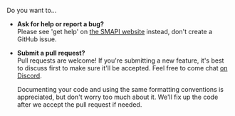 Do you want to...

* **Ask for help or report a bug?**  
  Please see 'get help' on [the SMAPI website](https://smapi.io) instead, don't create a GitHub
  issue.

* **Submit a pull request?**  
  Pull requests are welcome! If you're submitting a new feature, it's best to discuss first to make
  sure it'll be accepted. Feel free to come chat [on Discord](https://smapi.io/community).
  
  Documenting your code and using the same formatting conventions is appreciated, but don't worry too
  much about it. We'll fix up the code after we accept the pull request if needed.
